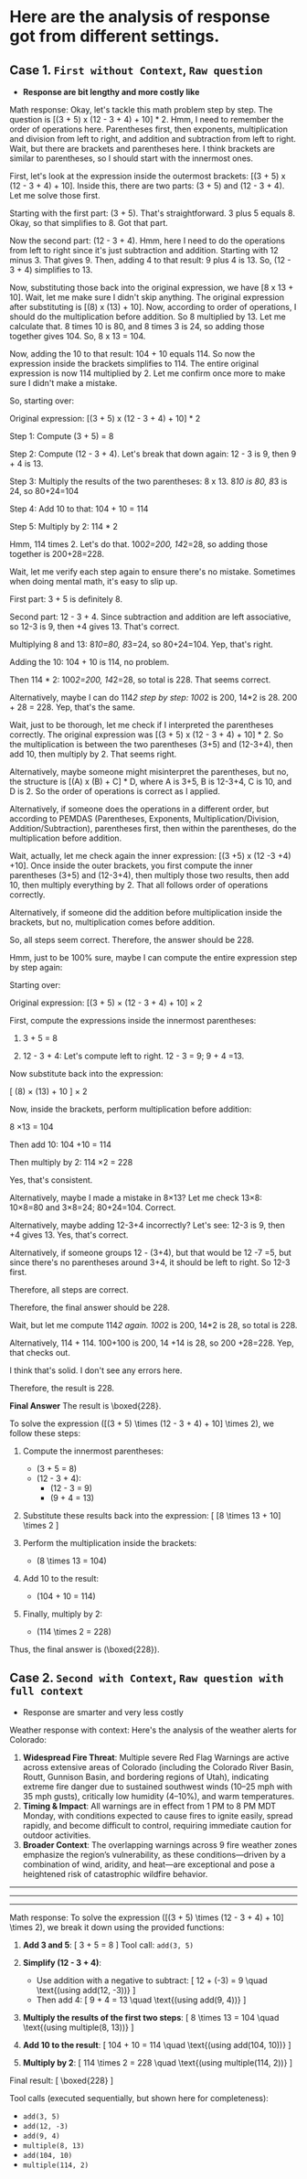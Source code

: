  # Here are the analysis of response got from different settings.


## Case 1. `First without Context`, `Raw question`

* **Response are bit lengthy and more costly like**

Math response: 
<think>
Okay, let's tackle this math problem step by step. The question is [(3 + 5) x (12 - 3 + 4) + 10] * 2. Hmm, I need to remember the order of operations here. Parentheses first, then exponents, multiplication and division from left to right, and addition and subtraction from left to right. Wait, but there are brackets and parentheses here. I think brackets are similar to parentheses, so I should start with the innermost ones.

First, let's look at the expression inside the outermost brackets: [(3 + 5) x (12 - 3 + 4) + 10]. Inside this, there are two parts: (3 + 5) and (12 - 3 + 4). Let me solve those first.

Starting with the first part: (3 + 5). That's straightforward. 3 plus 5 equals 8. Okay, so that simplifies to 8. Got that part.

Now the second part: (12 - 3 + 4). Hmm, here I need to do the operations from left to right since it's just subtraction and addition. Starting with 12 minus 3. That gives 9. Then, adding 4 to that result: 9 plus 4 is 13. So, (12 - 3 + 4) simplifies to 13.

Now, substituting those back into the original expression, we have [8 x 13 + 10]. Wait, let me make sure I didn't skip anything. The original expression after substituting is [(8) x (13) + 10]. Now, according to order of operations, I should do the multiplication before addition. So 8 multiplied by 13. Let me calculate that. 8 times 10 is 80, and 8 times 3 is 24, so adding those together gives 104. So, 8 x 13 = 104.

Now, adding the 10 to that result: 104 + 10 equals 114. So now the expression inside the brackets simplifies to 114. The entire original expression is now 114 multiplied by 2. Let me confirm once more to make sure I didn't make a mistake.

So, starting over:

Original expression: [(3 + 5) x (12 - 3 + 4) + 10] * 2

Step 1: Compute (3 + 5) = 8

Step 2: Compute (12 - 3 + 4). Let's break that down again: 12 - 3 is 9, then 9 + 4 is 13.

Step 3: Multiply the results of the two parentheses: 8 x 13. 8*10 is 80, 8*3 is 24, so 80+24=104

Step 4: Add 10 to that: 104 + 10 = 114

Step 5: Multiply by 2: 114 * 2

Hmm, 114 times 2. Let's do that. 100*2=200, 14*2=28, so adding those together is 200+28=228. 

Wait, let me verify each step again to ensure there's no mistake. Sometimes when doing mental math, it's easy to slip up.

First part: 3 + 5 is definitely 8. 

Second part: 12 - 3 + 4. Since subtraction and addition are left associative, so 12-3 is 9, then +4 gives 13. That's correct. 

Multiplying 8 and 13: 8*10=80, 8*3=24, so 80+24=104. Yep, that's right.

Adding the 10: 104 + 10 is 114, no problem.

Then 114 * 2: 100*2=200, 14*2=28, so total is 228. That seems correct.

Alternatively, maybe I can do 114*2 step by step: 100*2 is 200, 14*2 is 28. 200 + 28 = 228. Yep, that's the same.

Wait, just to be thorough, let me check if I interpreted the parentheses correctly. The original expression was [(3 + 5) x (12 - 3 + 4) + 10] * 2. So the multiplication is between the two parentheses (3+5) and (12-3+4), then add 10, then multiply by 2. That seems right. 

Alternatively, maybe someone might misinterpret the parentheses, but no, the structure is [(A) x (B) + C] * D, where A is 3+5, B is 12-3+4, C is 10, and D is 2. So the order of operations is correct as I applied. 

Alternatively, if someone does the operations in a different order, but according to PEMDAS (Parentheses, Exponents, Multiplication/Division, Addition/Subtraction), parentheses first, then within the parentheses, do the multiplication before addition. 

Wait, actually, let me check again the inner expression: [(3 +5) x (12 -3 +4) +10]. Once inside the outer brackets, you first compute the inner parentheses (3+5) and (12-3+4), then multiply those two results, then add 10, then multiply everything by 2. That all follows order of operations correctly. 

Alternatively, if someone did the addition before multiplication inside the brackets, but no, multiplication comes before addition. 

So, all steps seem correct. Therefore, the answer should be 228. 

Hmm, just to be 100% sure, maybe I can compute the entire expression step by step again:

Starting over:

Original expression: [(3 + 5) × (12 - 3 + 4) + 10] × 2

First, compute the expressions inside the innermost parentheses:

1. 3 + 5 = 8

2. 12 - 3 + 4: Let's compute left to right. 12 - 3 = 9; 9 + 4 =13.

Now substitute back into the expression:

[ (8) × (13) + 10 ] × 2

Now, inside the brackets, perform multiplication before addition:

8 ×13 = 104

Then add 10: 104 +10 = 114

Then multiply by 2: 114 ×2 = 228

Yes, that's consistent. 

Alternatively, maybe I made a mistake in 8×13? Let me check 13×8: 10×8=80 and 3×8=24; 80+24=104. Correct. 

Alternatively, maybe adding 12-3+4 incorrectly? Let's see: 12-3 is 9, then +4 gives 13. Yes, that's correct. 

Alternatively, if someone groups 12 - (3+4), but that would be 12 -7 =5, but since there's no parentheses around 3+4, it should be left to right. So 12-3 first. 

Therefore, all steps are correct. 

Therefore, the final answer should be 228. 

Wait, but let me compute 114*2 again. 100*2 is 200, 14*2 is 28, so total is 228. 

Alternatively, 114 + 114. 100+100 is 200, 14 +14 is 28, so 200 +28=228. Yep, that checks out. 

I think that's solid. I don't see any errors here. 

Therefore, the result is 228. 

**Final Answer**
The result is \boxed{228}.
</think>

To solve the expression \([(3 + 5) \times (12 - 3 + 4) + 10] \times 2\), we follow these steps:

1. Compute the innermost parentheses:
   - \(3 + 5 = 8\)
   - \(12 - 3 + 4\): 
     - \(12 - 3 = 9\)
     - \(9 + 4 = 13\)

2. Substitute these results back into the expression:
   \[
   [8 \times 13 + 10] \times 2
   \]

3. Perform the multiplication inside the brackets:
   - \(8 \times 13 = 104\)

4. Add 10 to the result:
   - \(104 + 10 = 114\)

5. Finally, multiply by 2:
   - \(114 \times 2 = 228\)

Thus, the final answer is \(\boxed{228}\).

## Case 2. `Second with Context`, `Raw question with full context`

* Response are smarter and very less costly 


Weather response with context: Here's the analysis of the weather alerts for Colorado:

1. **Widespread Fire Threat**: Multiple severe Red Flag Warnings are active across extensive areas of Colorado (including the Colorado River Basin, Routt, Gunnison Basin, and bordering regions of Utah), indicating extreme fire danger due to sustained southwest winds (10–25 mph with 35 mph gusts), critically low humidity (4–10%), and warm temperatures.  
2. **Timing & Impact**: All warnings are in effect from 1 PM to 8 PM MDT Monday, with conditions expected to cause fires to ignite easily, spread rapidly, and become difficult to control, requiring immediate caution for outdoor activities.  
3. **Broader Context**: The overlapping warnings across 9 fire weather zones emphasize the region’s vulnerability, as these conditions—driven by a combination of wind, aridity, and heat—are exceptional and pose a heightened risk of catastrophic wildfire behavior.

*************************************************
*************************************************
*************************************************

Math response: To solve the expression 
\([(3 + 5) \times (12 - 3 + 4) + 10] \times 2\), we break it down using the provided functions:

1. **Add 3 and 5**:
   \[
   3 + 5 = 8
   \]
   Tool call: `add(3, 5)`

2. **Simplify \(12 - 3 + 4\)**:
   - Use addition with a negative to subtract:
     \[
     12 + (-3) = 9 \quad \text{(using add(12, -3))}
     \]
   - Then add 4:
     \[
     9 + 4 = 13 \quad \text{(using add(9, 4))}
     \]

3. **Multiply the results of the first two steps**:
   \[
   8 \times 13 = 104 \quad \text{(using multiple(8, 13))}
   \]

4. **Add 10 to the result**:
   \[
   104 + 10 = 114 \quad \text{(using add(104, 10))}
   \]

5. **Multiply by 2**:
   \[
   114 \times 2 = 228 \quad \text{(using multiple(114, 2))}
   \]

Final result:
\[
\boxed{228}
\]

Tool calls (executed sequentially, but shown here for completeness):
- `add(3, 5)`
- `add(12, -3)`
- `add(9, 4)`
- `multiple(8, 13)`
- `add(104, 10)`
- `multiple(114, 2)`





